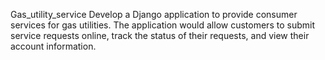 Gas_utility_service
Develop a Django application to provide consumer services for gas utilities. The application would allow customers to submit service requests online, track the status of their requests, and view their account information.
